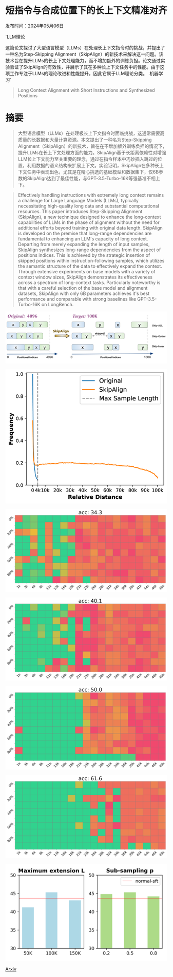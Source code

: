 # 短指令与合成位置下的长上下文精准对齐

发布时间：2024年05月06日

`LLM理论

这篇论文探讨了大型语言模型（LLMs）在处理长上下文指令时的挑战，并提出了一种名为Step-Skipping Alignment（SkipAlign）的新技术来解决这一问题。该技术旨在提升LLMs的长上下文处理能力，而不增加额外的训练负担。论文通过实验验证了SkipAlign的有效性，并展示了其在多种长上下文任务中的性能。由于这项工作专注于LLMs的理论改进和性能提升，因此它属于LLM理论分类。` `机器学习`

> Long Context Alignment with Short Instructions and Synthesized Positions

# 摘要

> 大型语言模型（LLMs）在处理极长上下文指令时面临挑战，这通常需要高质量的长数据和大量计算资源。本文提出了一种名为Step-Skipping Alignment（SkipAlign）的新技术，旨在在不增加额外训练负担的情况下，提升LLMs在长上下文处理方面的能力。SkipAlign基于长距离依赖性对增强LLM长上下文能力至关重要的理念，通过在指令样本中巧妙插入跳过的位置，利用数据的语义结构来扩展上下文。实验证明，SkipAlign在多种长上下文任务中表现出色，尤其是在精心挑选的基础模型和数据集下，仅6B参数的SkipAlign达到了最佳性能，与GPT-3.5-Turbo-16K等强基准不相上下。

> Effectively handling instructions with extremely long context remains a challenge for Large Language Models (LLMs), typically necessitating high-quality long data and substantial computational resources. This paper introduces Step-Skipping Alignment (SkipAlign), a new technique designed to enhance the long-context capabilities of LLMs in the phase of alignment without the need for additional efforts beyond training with original data length. SkipAlign is developed on the premise that long-range dependencies are fundamental to enhancing an LLM's capacity of long context. Departing from merely expanding the length of input samples, SkipAlign synthesizes long-range dependencies from the aspect of positions indices. This is achieved by the strategic insertion of skipped positions within instruction-following samples, which utilizes the semantic structure of the data to effectively expand the context. Through extensive experiments on base models with a variety of context window sizes, SkipAlign demonstrates its effectiveness across a spectrum of long-context tasks. Particularly noteworthy is that with a careful selection of the base model and alignment datasets, SkipAlign with only 6B parameters achieves it's best performance and comparable with strong baselines like GPT-3.5-Turbo-16K on LongBench.

![短指令与合成位置下的长上下文精准对齐](../../../paper_images/2405.03939/x1.png)

![短指令与合成位置下的长上下文精准对齐](../../../paper_images/2405.03939/x2.png)

![短指令与合成位置下的长上下文精准对齐](../../../paper_images/2405.03939/ntk-50k.png)

![短指令与合成位置下的长上下文精准对齐](../../../paper_images/2405.03939/noraml_sft.png)

![短指令与合成位置下的长上下文精准对齐](../../../paper_images/2405.03939/llama_packed16k.png)

![短指令与合成位置下的长上下文精准对齐](../../../paper_images/2405.03939/llama_skip.png)

![短指令与合成位置下的长上下文精准对齐](../../../paper_images/2405.03939/parameter.png)

[Arxiv](https://arxiv.org/abs/2405.03939)